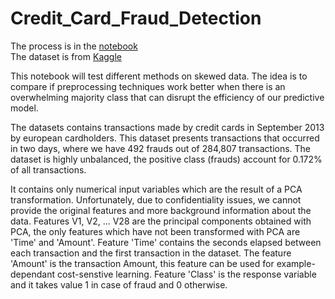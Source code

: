 # Credit_Card_Fraud_Detection
  
The process is in the [notebook](https://github.com/louispoweichen/Credit_Card_Fraud_Detection/blob/master/credit_card_fraud_detection.ipynb)  
The dataset is from [Kaggle](https://www.kaggle.com/mlg-ulb/creditcardfraud)  

This notebook will test different methods on skewed data. The idea is to compare if preprocessing techniques work better when there is an overwhelming majority class that can disrupt the efficiency of our predictive model.

  
 The datasets contains transactions made by credit cards in September 2013 by european cardholders. This dataset presents transactions that occurred in two days, where we have 492 frauds out of 284,807 transactions. The dataset is highly unbalanced, the positive class (frauds) account for 0.172% of all transactions.
  
  
It contains only numerical input variables which are the result of a PCA transformation. Unfortunately, due to confidentiality issues, we cannot provide the original features and more background information about the data. Features V1, V2, ... V28 are the principal components obtained with PCA, the only features which have not been transformed with PCA are 'Time' and 'Amount'. Feature 'Time' contains the seconds elapsed between each transaction and the first transaction in the dataset. The feature 'Amount' is the transaction Amount, this feature can be used for example-dependant cost-senstive learning. Feature 'Class' is the response variable and it takes value 1 in case of fraud and 0 otherwise.
